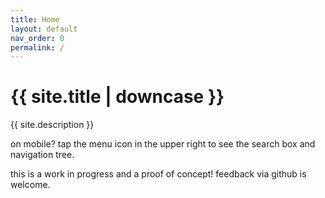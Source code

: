 ```yaml
---
title: Home
layout: default
nav_order: 0
permalink: /
---
```

<h1>{{ site.title | downcase }}</h1>
{{ site.description }}

on mobile? tap the menu icon in the upper right to see the search box and navigation tree.

this is a work in progress and a proof of concept! feedback via github is welcome.

